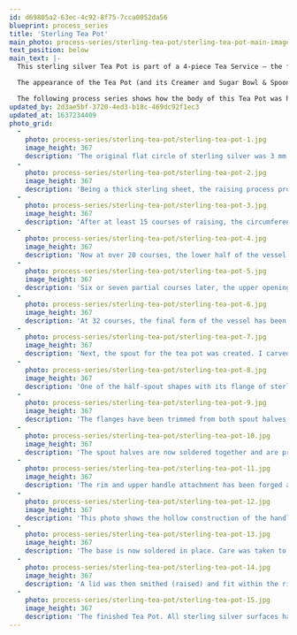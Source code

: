 ```yaml
---
id: d69805a2-63ec-4c92-8f75-7cca0052da56
blueprint: process_series
title: 'Sterling Tea Pot'
main_photo: process-series/sterling-tea-pot/sterling-tea-pot-main-image.jpg
text_position: below
main_text: |-
  This sterling silver Tea Pot is part of a 4-piece Tea Service — the full set can be seen under Hollowware on the main page of this website (scroll past the priced items to the Tea Service, which is dated 2018). Presently, in 2019 and 2020, I am creating an accompanying sterling silver Tray which contains 22 slices of labradorite set flush to its flat surface. I anticipate that the blue iridescence of these stones will reflect under the Tea Service in a very beautiful way. 

  The appearance of the Tea Pot (and its Creamer and Sugar Bowl & Spoon) is very much in my style of clean lines and classic designs. I strive for visual clarity by simplifying forms and by creating smooth flowing lines. Here, in one embracing line, the base merges smoothly with the handle which in turn merges smoothly with the rim around the lid. At the same time, their functional requirements dovetail with one another and read clearly. When successful, such fusion of function and form serves a recipe for beauty.

  The following process series shows how the body of this Tea Pot was hand-smithed from a heavy flat circle of sterling silver, and it gives a glimpse into how the rim and base were constructed. (A diagrammatic illustration and explanation of smithing — or raising — may be seen under the process series for the Brass Water Pitcher). Historically, hand-smithing was the only way to achieve a hollowware vessel like a tea pot. Today, with technologies such as spinning lathes, electroforming, and digital printing, it is possible to achieve comparable results much more quickly than by hand. In the 21st Century, a handful of very discerning and generous patrons are helping to keep the time-honoured methods alive.
updated_by: 2d3ae5bf-3720-4ed3-b18c-469dc92f1ec3
updated_at: 1637234409
photo_grid:
  -
    photo: process-series/sterling-tea-pot/sterling-tea-pot-1.jpg
    image_height: 367
    description: 'The original flat circle of sterling silver was 3 mm thick and 18 cm in diameter. I began by hammering this slightly thinner, stretching it out like a pancake to 23 cm across. This photograph shows the shallow bowl shape that resulted after 3 or 4 courses of raising.'
  -
    photo: process-series/sterling-tea-pot/sterling-tea-pot-2.jpg
    image_height: 367
    description: 'Being a thick sterling sheet, the raising process progressed slowly. This photo was taken after about 10 courses of raising. The edge thickness is noticeably thinner than in the previous photo.'
  -
    photo: process-series/sterling-tea-pot/sterling-tea-pot-3.jpg
    image_height: 367
    description: 'After at least 15 courses of raising, the circumference has been constricted in upon itself and the walls raised higher. In extreme slow-motion, the metal literally flows and redistributes itself as a plastic solid. The malleability and forces involved are comparable to those applied by a ceramic artist to clay at the potter''s wheel, where a round slab is compressed in upon itself and pinched and drawn up into a tall vessel.'
  -
    photo: process-series/sterling-tea-pot/sterling-tea-pot-4.jpg
    image_height: 367
    description: 'Now at over 20 courses, the lower half of the vessel has reached its final shape. From here on, all of the smithing is applied to the upper half. Slowly the circumference is constricted in upon itself (a thickening force), balanced by the metal being hammered between steel surfaces (a thinning force), and the top of the tea pot gradually closes in.'
  -
    photo: process-series/sterling-tea-pot/sterling-tea-pot-5.jpg
    image_height: 367
    description: 'Six or seven partial courses later, the upper opening is smaller. The thickness at the edge, which started as 3 mm, is now 1 mm thick.'
  -
    photo: process-series/sterling-tea-pot/sterling-tea-pot-6.jpg
    image_height: 367
    description: 'At 32 courses, the final form of the vessel has been achieved. The entire surface has then been planished or "ironed" smooth using a flat-faced hammer on the outside surface while always supporting the inside surface flush to a conforming steel shape.'
  -
    photo: process-series/sterling-tea-pot/sterling-tea-pot-7.jpg
    image_height: 367
    description: 'Next, the spout for the tea pot was created. I carved two precise half-spout shapes into a block of rosewood (the remainder of this wood later became the handles for the 4-piece service). Two 10 cm square sterling sheets were screwed down over the two half-spout molds. Using both ball-shaped hammers and rounded dapping tools, the limit of elasticity of the metal was exceeded and stretched into the wooden forms.'
  -
    photo: process-series/sterling-tea-pot/sterling-tea-pot-8.jpg
    image_height: 367
    description: 'One of the half-spout shapes with its flange of sterling sheet is shown removed (it is possible to see evidence of the woodgrain pressed into the upper spout area). The flanges were then trimmed off both halves.'
  -
    photo: process-series/sterling-tea-pot/sterling-tea-pot-9.jpg
    image_height: 367
    description: 'The flanges have been trimmed from both spout halves and their edges have been filed to fit perfectly flush.'
  -
    photo: process-series/sterling-tea-pot/sterling-tea-pot-10.jpg
    image_height: 367
    description: 'The spout halves are now soldered together and are precisely fit to the side of the tea pot. Both the spout and the pot have been filed and sanded to a satin finish. Before the spout was soldered in place, an asterisk-shaped series of holes was drilled into the pot to allow tea to flow through.'
  -
    photo: process-series/sterling-tea-pot/sterling-tea-pot-11.jpg
    image_height: 367
    description: 'The rim and upper handle attachment has been forged and constructed, and is now soldered in place. The area that will receive the rosewood handle was built hollow to eventually allow the wood to lock inside. Care was taken to create a gradation of taper and thickness from the slender rim edge through to where the wood will attach.'
  -
    photo: process-series/sterling-tea-pot/sterling-tea-pot-12.jpg
    image_height: 367
    description: 'This photo shows the hollow construction of the handle attachment area in the base. Two side "walls" have are already been soldered in place, and the upper surface of the hollow construction will soon be added. I tend to work with relatively thick sheet sterling, which allows me a bit of room to carve or shape contours and to correct slight inaccuracies of contour.'
  -
    photo: process-series/sterling-tea-pot/sterling-tea-pot-13.jpg
    image_height: 367
    description: 'The base is now soldered in place. Care was taken to size it so that the round bottom of the pot itself hovered just above the table surface. The handle attachments on the bottom and top were lined up so that the rosewood handle would eventually be vertical.'
  -
    photo: process-series/sterling-tea-pot/sterling-tea-pot-14.jpg
    image_height: 367
    description: 'A lid was then smithed (raised) and fit within the rim. A deep lip was soldered under the lid, the circumference of which precisely fit the round opening in the tea pot. At the top of the lid, a bottomed cylindrical component was soldered into the narrow opening to eventually receive the wooden handle.'
  -
    photo: process-series/sterling-tea-pot/sterling-tea-pot-15.jpg
    image_height: 367
    description: 'The finished Tea Pot. All sterling silver surfaces have been cleaned of fire-scale (tarnish due to heating) and polished. The rosewood handles have been carved, fitted, and attached with epoxy and blind rivets.'
---
```

